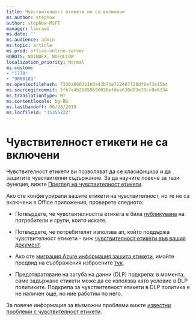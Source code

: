 ```yaml
---
title: Чувствителност етикети не са включени
ms.author: stephow
author: stephow-MSFT
manager: laurawi
ms.date: ''
ms.audience: admin
ms.topic: article
ms.prod: office-online-server
ROBOTS: NOINDEX, NOFOLLOW
localization_priority: Normal
ms.custom:
- "1778"
- "9000181"
ms.openlocfilehash: 7336a6603b160a43b71e722487728df9af3e15b4
ms.sourcegitcommit: 5fb7a4b28859690020efdea630d03e70cc0e6334
ms.translationtype: MT
ms.contentlocale: bg-BG
ms.lasthandoff: 06/28/2019
ms.locfileid: "35355722"
---
```

# <a name="sensitivity-labels-not-appearing"></a>Чувствителност етикети не са включени

Чувствителност етикети ви позволяват да се класифицира и да защитите чувствителни съдържание. За да научите повече за тази функция, вижте [Преглед на чувствителност етикети](https://docs.microsoft.com/office365/securitycompliance/sensitivity-labels).

Ако сте конфигурирали вашите етикети на чувствителност, но те не са включени в Office приложения, проверете следното:

- Потвърдете, че чувствителността етикета е била [публикувана](https://docs.microsoft.com/Office365/SecurityCompliance/sensitivity-labels#what-label-policies-can-do) на потребители и групи, които искате.

- Потвърдете, че потребителят използва ап, който поддържа чувствителност етикети - виж [чувствителност етикети във вашия документ](https://support.office.com/article/apply-sensitivity-labels-to-your-documents-and-email-within-office-2f96e7cd-d5a4-403b-8bd7-4cc636bae0f9?ad=US&ui=en-US&rs=en-US#bkmk_whereavailable).

- Ако сте [миграция Azure информация защита етикети](https://docs.microsoft.com/azure/information-protection/configure-policy-migrate-labels), имайте предвид на съображения изброените [тук](https://docs.microsoft.com/azure/information-protection/configure-policy-migrate-labels#considerations-for-unified-labels).

- Предотвратяване на загуба на данни (DLP) подкрепа: в момента, само задържане етикети може да се използва като условие в DLP политиките.  Подкрепа за чувствителност етикети в DLP политика е не наличен още, но ние работим по него.

За повече информация за възможни проблеми вижте [известни проблеми с чувствителност етикети](https://support.office.com/article/known-issues-with-sensitivity-labels-in-office-b169d687-2bbd-4e21-a440-7da1b2743edc?ui=en-US&rs=en-US&ad=US).